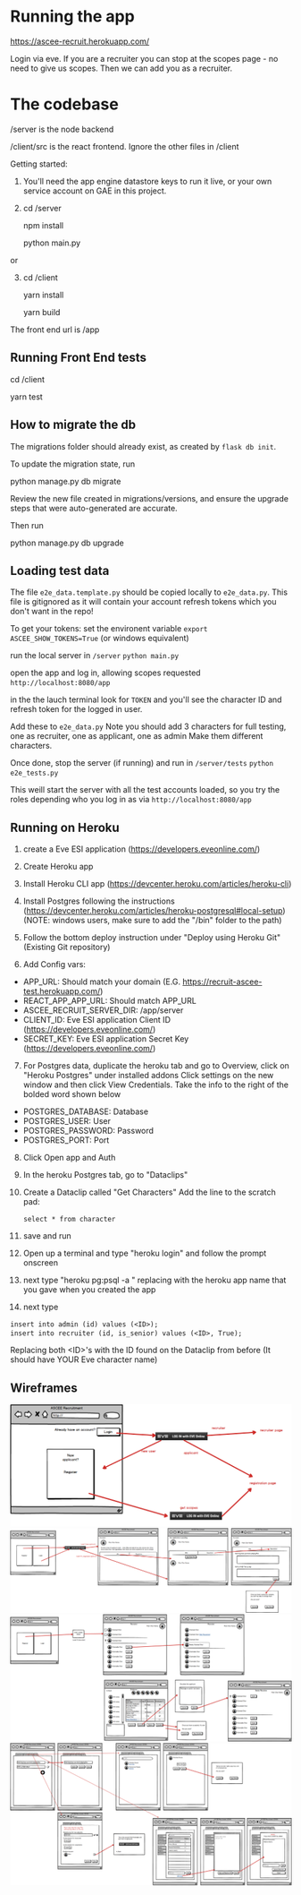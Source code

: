 # Running the app

https://ascee-recruit.herokuapp.com/

Login via eve. If you are a recruiter you can stop at the scopes page - no need to give us scopes. Then we can add you as a recruiter.

# The codebase

/server is the node backend

/client/src is the react frontend. Ignore the other files in /client

Getting started:

1. You'll need the app engine datastore keys to run it live, or your own service account on GAE in this project.

2. cd /server

   npm install
   
   python main.py
   
or

3. cd /client

   yarn install
   
   yarn build

The front end url is /app

## Running Front End tests

   cd <Project Root>/client

   yarn test


## How to migrate the db

The migrations folder should already exist, as created by `flask db init`.

To update the migration state, run

python manage.py db migrate

Review the new file created in migrations/versions, and ensure the upgrade steps that were auto-generated are accurate.

Then run

python manage.py db upgrade


## Loading test data

The file `e2e_data.template.py` should be copied locally to `e2e_data.py`. This file is gitignored as it will contain your account refresh tokens which you don't want in the repo!

To get your tokens:
set the environent variable
    `export ASCEE_SHOW_TOKENS=True` (or windows equivalent)
    
run the local server
   in `/server`
   `python main.py`
   
open the app and log in, allowing scopes requested
   `http://localhost:8080/app`
   
in the the lauch terminal look for `TOKEN` and you'll see the character ID and refresh token for the logged in user.

Add these to `e2e_data.py`
Note you should add 3 characters for full testing, one as recruiter, one as applicant, one as admin
Make them different characters.

Once done, stop the server (if running) and run
   in `/server/tests`
   `python e2e_tests.py`
   
This weill start the server with all the test accounts loaded, so you try the roles depending who you log in as via
   `http://localhost:8080/app`
   
## Running on Heroku

1. create a Eve ESI application (https://developers.eveonline.com/)

2. Create Heroku app

3. Install Heroku CLI app (https://devcenter.heroku.com/articles/heroku-cli)

4. Install Postgres following the instructions (https://devcenter.heroku.com/articles/heroku-postgresql#local-setup) (NOTE: windows users, make sure to add the "/bin" folder to the path)

5. Follow the bottom deploy instruction under "Deploy using Heroku Git" (Existing Git repository)

6. Add Config vars:
 * APP_URL: Should match your domain (E.G. https://recruit-ascee-test.herokuapp.com/)
 * REACT_APP_APP_URL:  Should match APP_URL
 * ASCEE_RECRUIT_SERVER_DIR: /app/server
 * CLIENT_ID: Eve ESI application Client ID (https://developers.eveonline.com/)
 * SECRET_KEY: Eve ESI application Secret Key (https://developers.eveonline.com/)
 
7. For Postgres data, duplicate the heroku tab and go to Overview, click on "Heroku Postgres" under installed addons
Click settings on the new window and then click View Credentials. Take the info to the right of the bolded word shown below

 * POSTGRES_DATABASE: Database
 * POSTGRES_USER: User
 * POSTGRES_PASSWORD: Password
 * POSTGRES_PORT: Port
 
 
8. Click Open app and Auth

9. In the heroku Postgres tab, go to "Dataclips"

10. Create a Dataclip called "Get Characters"
Add the line to the scratch pad:

    ```
    select * from character
    ```
 
11. save and run


12. Open up a terminal and type "heroku login" and follow the prompt onscreen

13. next type "heroku pg:psql -a <appname>" replacing <appname> with the heroku app name that you gave when you created the app

14. next type
```
insert into admin (id) values (<ID>);
insert into recruiter (id, is_senior) values (<ID>, True);
```

Replacing both \<ID\>'s with the ID found on the Dataclip from before (It should have YOUR Eve character name)


## Wireframes

![Landing Wireframe](https://github.com/wgilpin/recruitment-ascee/blob/master/docs/Landing%20Wireframe.png)
![Applicant Wireframe](https://github.com/wgilpin/recruitment-ascee/blob/master/docs/Applicant_Wireframe.png)
![Recruiter Wireframe](https://github.com/wgilpin/recruitment-ascee/blob/master/docs/Recruiter_Wireframe.png)
![Admin Wireframe](https://github.com/wgilpin/recruitment-ascee/blob/master/docs/Admin%20Wireframe.png)
